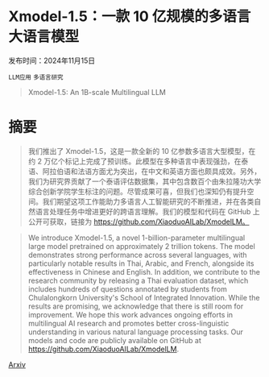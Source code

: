 # Xmodel-1.5：一款 10 亿规模的多语言大语言模型

发布时间：2024年11月15日

`LLM应用` `多语言研究`

> Xmodel-1.5: An 1B-scale Multilingual LLM

# 摘要

> 我们推出了 Xmodel-1.5，这是一款全新的 10 亿参数多语言大型模型，在约 2 万亿个标记上完成了预训练。此模型在多种语言中表现强劲，在泰语、阿拉伯语和法语方面尤为突出，在中文和英语方面也颇具成效。另外，我们为研究界贡献了一个泰语评估数据集，其中包含数百个由朱拉隆功大学综合创新学院学生标注的问题。尽管成果可喜，但我们也深知仍有提升空间。我们期望这项工作能助力多语言人工智能研究的不断推进，并在各类自然语言处理任务中增进更好的跨语言理解。我们的模型和代码在 GitHub 上公开可获取，链接为 https://github.com/XiaoduoAILab/XmodelLM。

> We introduce Xmodel-1.5, a novel 1-billion-parameter multilingual large model pretrained on approximately 2 trillion tokens. The model demonstrates strong performance across several languages, with particularly notable results in Thai, Arabic, and French, alongside its effectiveness in Chinese and English. In addition, we contribute to the research community by releasing a Thai evaluation dataset, which includes hundreds of questions annotated by students from Chulalongkorn University's School of Integrated Innovation. While the results are promising, we acknowledge that there is still room for improvement. We hope this work advances ongoing efforts in multilingual AI research and promotes better cross-linguistic understanding in various natural language processing tasks. Our models and code are publicly available on GitHub at https://github.com/XiaoduoAILab/XmodelLM.

[Arxiv](https://arxiv.org/abs/2411.10083)
